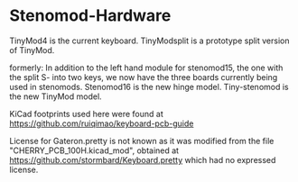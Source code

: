 # Stenomod-Hardware

TinyMod4 is the current keyboard. TinyModsplit is a prototype split version of TinyMod.

formerly:
In addition to the left hand module for stenomod15, the one with the split S- into two keys, we now have the three boards currently being used in stenomods. Stenomod16 is the new hinge model. Tiny-stenomod is the new TinyMod model.

KiCad footprints used here were found at https://github.com/ruiqimao/keyboard-pcb-guide

License for Gateron.pretty is not known as it was modified from the file "CHERRY\_PCB\_100H.kicad\_mod", obtained at  https://github.com/stormbard/Keyboard.pretty  which had no expressed license.

